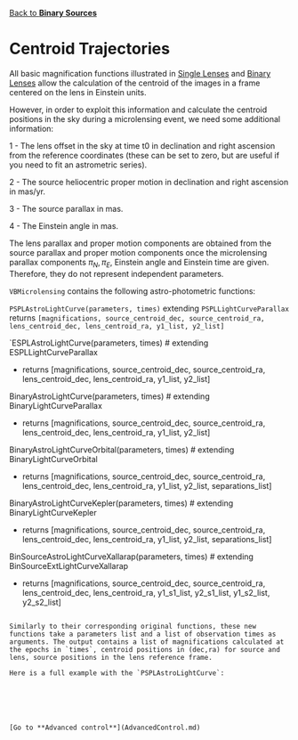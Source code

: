 [Back to **Binary Sources**](BinarySources.md)

# Centroid Trajectories

All basic magnification functions illustrated in [Single Lenses](SingleLenses.md) and [Binary Lenses](BinaryLenses.md) allow the calculation of the centroid of the images in a frame centered on the lens in Einstein units.

However, in order to exploit this information and calculate the centroid positions in the sky during a microlensing event, we need some additional information:

1 - The lens offset in the sky at time t0 in declination and right ascension from the reference coordinates (these can be set to zero, but are useful if you need to fit an astrometric series).

2 - The source heliocentric proper motion in declination and right ascension in mas/yr.

3 - The source parallax in mas.

4 - The Einstein angle in mas.

The lens parallax and proper motion components are obtained from the source parallax and proper motion components once the microlensing parallax components $\pi_N,\pi_E$, Einstein angle and Einstein time are given. Therefore, they do not represent independent parameters.

`VBMicrolensing` contains the following astro-photometric functions:

`PSPLAstroLightCurve(parameters, times)` extending `PSPLLightCurveParallax`
returns `[magnifications, source_centroid_dec, source_centroid_ra, lens_centroid_dec, lens_centroid_ra, y1_list, y2_list]`

`ESPLAstroLightCurve(parameters, times)              # extending ESPLLightCurveParallax
- returns [magnifications, source_centroid_dec, source_centroid_ra, lens_centroid_dec, lens_centroid_ra, y1_list, y2_list]

BinaryAstroLightCurve(parameters, times)            # extending BinaryLightCurveParallax
- returns [magnifications, source_centroid_dec, source_centroid_ra, lens_centroid_dec, lens_centroid_ra, y1_list, y2_list]

BinaryAstroLightCurveOrbital(parameters, times)     # extending BinaryLightCurveOrbital
- returns [magnifications, source_centroid_dec, source_centroid_ra, lens_centroid_dec, lens_centroid_ra, y1_list, y2_list, separations_list]

BinaryAstroLightCurveKepler(parameters, times)      # extending BinaryLightCurveKepler
- returns [magnifications, source_centroid_dec, source_centroid_ra, lens_centroid_dec, lens_centroid_ra, y1_list, y2_list, separations_list]

BinSourceAstroLightCurveXallarap(parameters, times)   # extending BinSourceExtLightCurveXallarap
- returns [magnifications, source_centroid_dec, source_centroid_ra, lens_centroid_dec, lens_centroid_ra, y1_s1_list, y2_s1_list, y1_s2_list, y2_s2_list]
```

Similarly to their corresponding original functions, these new functions take a parameters list and a list of observation times as arguments. The output contains a list of magnifications calculated at the epochs in `times`, centroid positions in (dec,ra) for source and lens, source positions in the lens reference frame.

Here is a full example with the `PSPLAstroLightCurve`:






[Go to **Advanced control**](AdvancedControl.md)
